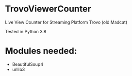 # TrovoViewerCounter
Live View Counter for Streaming Platform Trovo (old Madcat)

Tested in Python 3.8

# Modules needed:
- BeautifulSoup4
- urllib3
